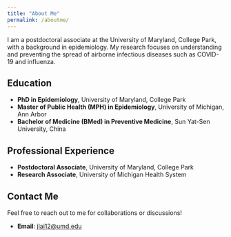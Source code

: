 ```yaml
---
title: "About Me"
permalink: /aboutme/
---
```



I am a postdoctoral associate at the University of Maryland, College Park, with a background in epidemiology. My research focuses on understanding and preventing the spread of airborne infectious diseases such as COVID-19 and influenza. 
## Education

- **PhD in Epidemiology**, University of Maryland, College Park  
- **Master of Public Health (MPH) in Epidemiology**, University of Michigan, Ann Arbor  
- **Bachelor of Medicine (BMed) in Preventive Medicine**, Sun Yat-Sen University, China  


## Professional Experience

- **Postdoctoral Associate**, University of Maryland, College Park  
- **Research Associate**, University of Michigan Health System  

## Contact Me

Feel free to reach out to me for collaborations or discussions!  

- **Email**: jlai12@umd.edu 
